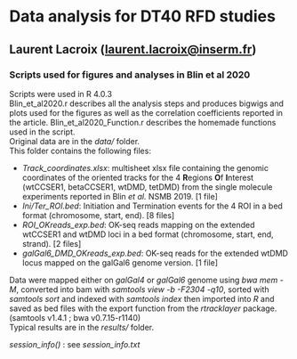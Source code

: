

# Data analysis for DT40 RFD studies
## Laurent Lacroix (laurent.lacroix@inserm.fr)


### Scripts used for figures and analyses in Blin et al 2020

Scripts were used in R 4.0.3  
Blin_et_al2020.r describes all the analysis steps and produces bigwigs and plots used for the figures as well as the correlation coefficients reported in the article. 
Blin_et_al2020_Function.r describes the homemade functions used in the script.  
Original data are in the *data/* folder.  
This folder contains the following files:  
- *Track_coordinates.xlsx*: multisheet xlsx file containing the genomic coordinates of the oriented tracks for the 4 **R**egions **O**f **I**nterest (wtCCSER1, betaCCSER1, wtDMD, tetDMD) from the single molecule experiments reported in Blin *et al.* NSMB 2019. [1 file]  
- *Ini/Ter_ROI.bed*: Initiation and Termination events for the 4 ROI in a bed format (chromosome, start, end). [8 files]  
- *ROI_OKreads_exp.bed*: OK-seq reads mapping on the extended wtCCSER1 and wtDMD loci in a bed format (chromosome, start, end, strand). [2 files]  
- *galGal6_DMD_OKreads_exp.bed*: OK-seq reads for the extended wtDMD locus mapped on the galGal6 genome version. [1 file]  

Data were mapped either on *galGal4* or *galGal6* genome using *bwa mem -M*, converted into bam with *samtools view -b -F2304 -q10*, sorted with *samtools sort* and indexed with *samtools index* then imported into *R* and saved as bed files with the export function from the *rtracklayer* package.  
(samtools v1.4.1 ; bwa v0.7.15-r1140)  
Typical results are in the *results/* folder.  

*session_info()* : see *session_info.txt*
